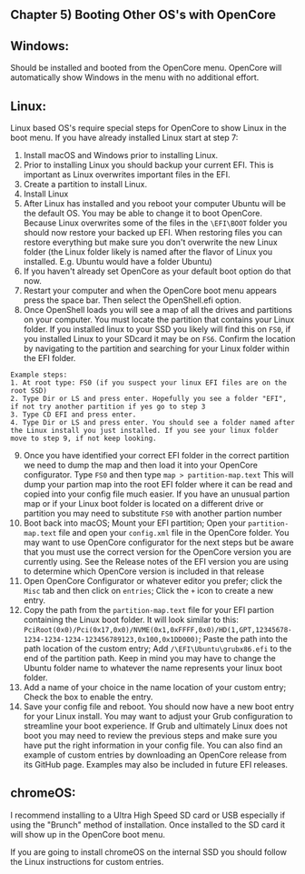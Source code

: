 ## Chapter 5) Booting Other OS's with OpenCore

## Windows: 

Should be installed and booted from the OpenCore menu. OpenCore will automatically show Windows in the menu with no additional effort. 

## Linux: 

Linux based OS's require special steps for OpenCore to show Linux in the boot menu. If you have already installed Linux start at step 7:

  1. Install macOS and Windows prior to installing Linux.
  2. Prior to installing Linux you should backup your current EFI. This is important as Linux overwrites important files in the EFI.
  3. Create a partition to install Linux.
  4. Install Linux
  5. After Linux has installed and you reboot your computer Ubuntu will be the default OS. You may be able to change it to boot OpenCore. Because Linux overwrites some of the files in the ``\EFI\BOOT`` folder you should now restore your backed up EFI. When restoring files you can restore everything but make sure you don't overwrite the new Linux folder (the Linux folder likely is named after the flavor of Linux you installed. E.g. Ubuntu would have a folder Ubuntu)
  6. If you haven't already set OpenCore as your default boot option do that now.
  7. Restart your computer and when the OpenCore boot menu appears press the space bar. Then select the OpenShell.efi option.
  8. Once OpenShell loads you will see a map of all the drives and partitions on your computer. You must locate the partition that contains your Linux folder. If you installed linux to your SSD you likely will find this on ``FS0``, if you installed Linux to your SDcard it may be on ``FS6``. Confirm the location by navigating to the partition and searching for your Linux folder within the EFI folder. 
    
    Example steps:
    1. At root type: FS0 (if you suspect your linux EFI files are on the root SSD)
    2. Type Dir or LS and press enter. Hopefully you see a folder "EFI", if not try another partition if yes go to step 3
    3. Type CD EFI and press enter. 
    4. Type Dir or LS and press enter. You should see a folder named after the Linux install you just installed. If you see your linux folder move to step 9, if not keep looking.
 
  9. Once you have identified your correct EFI folder in the correct partition we need to dump the map and then load it into your OpenCore configurator. Type ``FS0`` and then type ``map > partition-map.text`` This will dump your partion map into the root EFI folder where it can be read and copied into your config file much easier. If you have an unusual partion map or if your Linux boot folder is located on a different drive or partition you may need to substitute ``FS0`` with another partion number
  10. Boot back into macOS; Mount your EFI partition; Open your ``partition-map.text`` file and open your ``config.xml`` file in the OpenCore folder. You may want to use OpenCore configurator for the next steps but be aware that you must use the correct version for the OpenCore version you are currently using. See the Release notes of the EFI version you are using to determine which OpenCore version is included in that release
  11. Open OpenCore Configurator or whatever editor you prefer; click the ``Misc`` tab and then click on ``entries``; Click the ``+`` icon to create a new entry.
  12. Copy the path from the ``partition-map.text`` file for your EFI partion containing the Linux boot folder. It will look similar to this: ``PciRoot(0x0)/Pci(0x17,0x0)/NVME(0x1,0xFFFF,0x0)/HD(1,GPT,12345678-1234-1234-1234-123456789123,0x100,0x1DD000)``; Paste the path into the path location of the custom entry; Add ``/\EFI\Ubuntu\grubx86.efi`` to the end of the partition path. Keep in mind you may have to change the Ubuntu folder name to whatever the name represents your linux boot folder.
  13. Add a name of your choice in the name location of your custom entry; Check the box to enable the entry.
  14. Save your config file and reboot. You should now have a new boot entry for your Linux install. You may want to adjust your Grub configuration to streamline your boot experience. If Grub and ultimately Linux does not boot you may need to review the previous steps and make sure you have put the right information in your config file. You can also find an example of custom entries by downloading an OpenCore release from its GitHub page. Examples may also be included in future EFI releases.
  
  
## chromeOS: 

I recommend installing to a Ultra High Speed SD card or USB especially if using the "Brunch" method of installation. Once installed to the SD card it will show up in the OpenCore boot menu.

If you are going to install chromeOS on the internal SSD you should follow the Linux instructions for custom entries.
